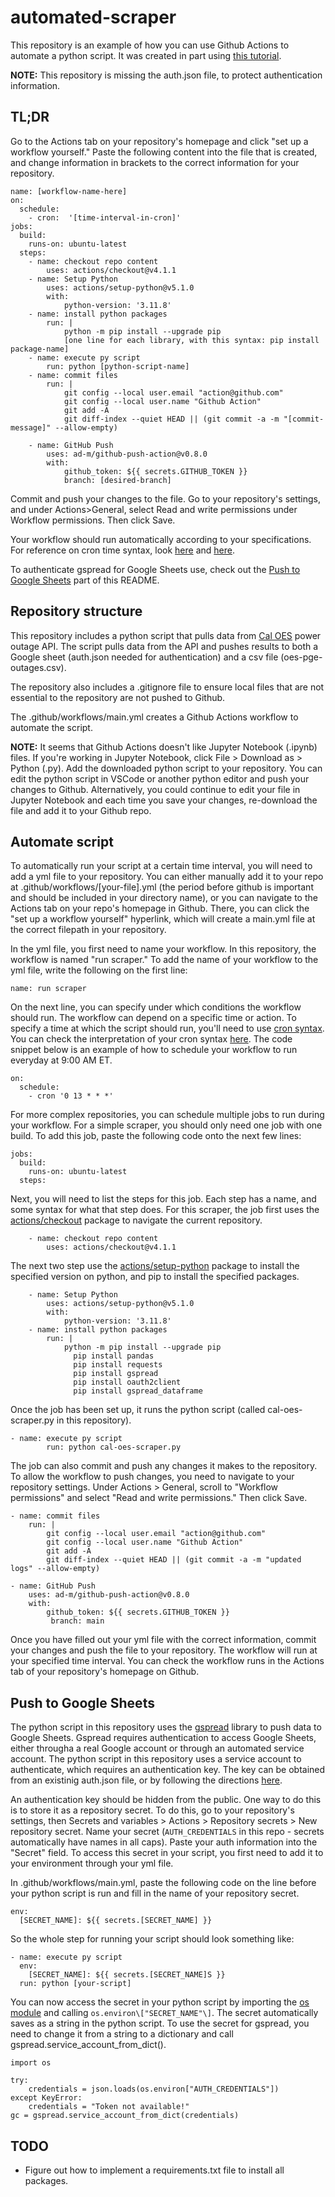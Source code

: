 # automated-scraper
This repository is an example of how you can use Github Actions to automate a python script. It was created in part using [this tutorial](https://www.python-engineer.com/posts/run-python-github-actions/).

**NOTE:** This repository is missing the auth.json file, to protect authentication information.

## TL;DR
Go to the Actions tab on your repository's homepage and click "set up a workflow yourself." Paste the following content into the file that is created, and change information in brackets to the correct information for your repository. 

```
name: [workflow-name-here]
on:
  schedule:
    - cron:  '[time-interval-in-cron]'
jobs:
  build:
    runs-on: ubuntu-latest
  steps:
    - name: checkout repo content
        uses: actions/checkout@v4.1.1 
    - name: Setup Python
        uses: actions/setup-python@v5.1.0
        with:
            python-version: '3.11.8'
    - name: install python packages
        run: |
            python -m pip install --upgrade pip
            [one line for each library, with this syntax: pip install package-name]
    - name: execute py script 
        run: python [python-script-name]
    - name: commit files
        run: |
            git config --local user.email "action@github.com"
            git config --local user.name "Github Action"
            git add -A
            git diff-index --quiet HEAD || (git commit -a -m "[commit-message]" --allow-empty)

    - name: GitHub Push
        uses: ad-m/github-push-action@v0.8.0
        with:
            github_token: ${{ secrets.GITHUB_TOKEN }}
            branch: [desired-branch]
```

Commit and push your changes to the file. Go to your repository's settings, and under Actions>General, select Read and write permissions under Workflow permissions. Then click Save.

Your workflow should run automatically according to your specifications. For reference on cron time syntax, look [here](https://docs.gitlab.com/ee/topics/cron/) and [here](https://crontab.guru/).

To authenticate gspread for Google Sheets use, check out the [Push to Google Sheets](#push-to-google-sheets) part of this README.

## Repository structure
This repository includes a python script that pulls data from [Cal OES](https://gis.data.ca.gov/datasets/CalEMA::power-outage-incidents/explore) power outage API. The script pulls data from the API and pushes results to both a Google sheet (auth.json needed for authentication) and a csv file (oes-pge-outages.csv). 

The repository also includes a .gitignore file to ensure local files that are not essential to the repository are not pushed to Github. 

The .github/workflows/main.yml creates a Github Actions workflow to automate the script.

**NOTE:** It seems that Github Actions doesn't like Jupyter Notebook (.ipynb) files. If you're working in Jupyter Notebook, click File > Download as > Python (.py). Add the downloaded python script to your repository. You can edit the python script in VSCode or another python editor and push your changes to Github. Alternatively, you could continue to edit your file in Jupyter Notebook and each time you save your changes, re-download the file and add it to your Github repo.

## Automate script
To automatically run your script at a certain time interval, you will need to add a yml file to your repository. You can either manually add it to your repo at .github/workflows/\[your-file\].yml (the period before github is important and should be included in your directory name), or you can navigate to the Actions tab on your repo's homepage in Github. There, you can click the "set up a workflow yourself" hyperlink, which will create a main.yml file at the correct filepath in your repository. 

In the yml file, you first need to name your workflow. In this repository, the workflow is named "run scraper." To add the name of your workflow to the yml file, write the following on the first line:

```
name: run scraper
```

On the next line, you can specify under which conditions the workflow should run. The workflow can depend on a specific time or action. To specify a time at which the script should run, you'll need to use [cron syntax](https://docs.gitlab.com/ee/topics/cron/). You can check the interpretation of your cron syntax [here](https://crontab.guru/). The code snippet below is an example of how to schedule your workflow to run everyday at 9:00 AM ET.

```
on:
  schedule:
    - cron '0 13 * * *'
```

For more complex repositories, you can schedule multiple jobs to run during your workflow. For a simple scraper, you should only need one job with one build. To add this job, paste the following code onto the next few lines:

```
jobs:
  build:
    runs-on: ubuntu-latest
  steps:
```

Next, you will need to list the steps for this job. Each step has a name, and some syntax for what that step does. For this scraper, the job first uses the [actions/checkout](https://github.com/actions/checkout) package to navigate the current repository.

```
    - name: checkout repo content
        uses: actions/checkout@v4.1.1 
```

The next two step use the [actions/setup-python](https://github.com/actions/setup-python) package to install the specified version on python, and pip to install the specified packages. 

```
    - name: Setup Python
        uses: actions/setup-python@v5.1.0
        with:
            python-version: '3.11.8'
    - name: install python packages
        run: |
            python -m pip install --upgrade pip
              pip install pandas
              pip install requests
              pip install gspread
              pip install oauth2client
              pip install gspread_dataframe
```

Once the job has been set up, it runs the python script (called cal-oes-scraper.py in this repository).

```
- name: execute py script 
        run: python cal-oes-scraper.py
```

The job can also commit and push any changes it makes to the repository. To allow the workflow to push changes, you need to navigate to your repository settings. Under Actions > General, scroll to "Workflow permissions" and select "Read and write permissions." Then click Save.

```
- name: commit files
    run: |
        git config --local user.email "action@github.com"
        git config --local user.name "Github Action"
        git add -A
        git diff-index --quiet HEAD || (git commit -a -m "updated logs" --allow-empty)

- name: GitHub Push
    uses: ad-m/github-push-action@v0.8.0
    with:
        github_token: ${{ secrets.GITHUB_TOKEN }}
         branch: main
```

Once you have filled out your yml file with the correct information, commit your changes and push the file to your repository. The workflow will run at your specified time interval. You can check the workflow runs in the Actions tab of your repository's homepage on Github.

## Push to Google Sheets
The python script in this repository uses the [gspread](https://docs.gspread.org/en/v6.0.0/) library to push data to Google Sheets. Gspread requires authentication to access Google Sheets, either througha a real Google account or through an automated service account. The python script in this repository uses a service account to authenticate, which requires an authentication key. The key can be obtained from an existinig auth.json file, or by following the directions [here](https://docs.gspread.org/en/latest/oauth2.html). 

An authentication key should be hidden from the public.  One way to do this is to store it as a repository secret. To do this, go to your repository's settings, then Secrets and variables > Actions > Repository secrets > New repository secret. Name your secret (`AUTH_CREDENTIALS` in this repo - secrets automatically have names in all caps). Paste your auth information into the "Secret" field. To access this secret in your script, you first need to add it to your environment through your yml file.

In .github/workflows/main.yml, paste the following code on the line before your python script is run and fill in the name of your repository secret.

```
env:
  [SECRET_NAME]: ${{ secrets.[SECRET_NAME] }}
```

So the whole step for running your script should look something like:

```
- name: execute py script
  env:
    [SECRET_NAME]: ${{ secrets.[SECRET_NAME]S }}
  run: python [your-script]
```

You can now access the secret in your python script by importing the [os module](https://www.w3schools.com/python/module_os.asp) and calling `os.environ\["SECRET_NAME"\]`. The secret automatically saves as a string in the python script. To use the secret for gspread, you need to change it from a string to a dictionary and call gspread.service_account_from_dict(). 

```
import os 

try:
    credentials = json.loads(os.environ["AUTH_CREDENTIALS"])
except KeyError:
    credentials = "Token not available!"
gc = gspread.service_account_from_dict(credentials)
```

## TODO
- Figure out how to implement a requirements.txt file to install all packages.
